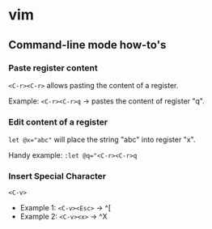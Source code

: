 # vim

## Command-line mode how-to's

### Paste register content

`<C-r><C-r>` allows pasting the content of a register.

Example: `<C-r><C-r>q` -> pastes the content of register "q".

### Edit content of a register

`let @x="abc"` will place the string "abc" into register "x".

Handy example: `:let @q="<C-r><C-r>q`

### Insert Special Character

`<C-v>`

* Example 1: `<C-v><Esc>` -> ^[
* Example 2: `<C-v><x>` -> ^X
